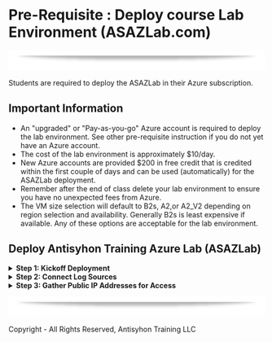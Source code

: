 # Pre-Requisite : Deploy course Lab Environment (ASAZLab.com)

![][Div2]

Students are required to deploy the ASAZLab in their Azure subscription.

## Important Information
* An "upgraded" or "Pay-as-you-go" Azure account is required to deploy the lab environment.  See other pre-requisite instruction if you do not yet have an Azure account.
* The cost of the lab environment is approximately $10/day.
* New Azure accounts are provided $200 in free credit that is credited within the first couple of days and can be used (automatically) for the ASAZLab deployment.  
* Remember after the end of class delete your lab environment to ensure you have no unexpected fees from Azure.
* The VM size selection will default to B2s, A2,or A2_V2 depending on region selection and availability.  Generally B2s is least expensive if available. Any of these options are acceptable for the lab environment.

## Deploy Antisyhon Training Azure Lab (ASAZLab)

<Details><summary> <b> Step 1: Kickoff Deployment</b></summary>
<blockquote>

Deploy the Antisyhon Training AZLab from ASAZLab.com:
* https://www.ASAZLab.com

[ASAZLab][ASAZLab]

| ![](../images/prls2-1.jpg) |
|----------------------------|

Or, you can view the operations in more detail on GitHub:
[ASAZLab-Github][ASAZLab-Github]

| ![](../images/prls2-2a.jpg) |
|----------------------------|


And, deploy via the README with one click!! 

**Be sure you are in a browser session you are either comfortable authenticating to Azure or you already have an authenticated session.**

| ![](../images/prls2-2b.jpg) |
|----------------------------|

Next up you will choose your subscription, resource group, and log analytics workspace. For easy deployments and cleanup, a general recommendation is to create a new resource group and log analytics workspace. 


| ![](../images/prls2-3-2.png) |
|----------------------------|

The VM size selection will default to B2s, A2,or A2_V2 depending on region selection and availability.  Generally B2s is least expensive if available. Any of these options are acceptable for the lab environment.

Feel free to modify the size of your VMs should you so choose. The default selections made for this course have been tested thoroughly and represent a balance of performance and cost.


| ![](../images/prls2-4.jpg) |
|----------------------------|

The next step in your custom deployment is to confirm the public IP space. Feel free to limit this range more specifically to your known and trusted addresses. 

**Please be aware that a demonstration will be provided and a discussion around this exposure and that leaving this address wide open (0.0.0.0/0) presents an interesting perspective of the Internet and the risks of exposing services there.**

| ![](../images/prls2-5.jpg) |
|----------------------------|

That is pretty much it for the configuration of your ARM template based deployment of the DO AZ lab environment. The next screenshot includes a warning about agreeing to the terms on Microsoft.

| ![](../images/prls2-6.jpg) |
|----------------------------|

Whether you agree or not, should you choose to click Create, you implicitly do.

| ![](../images/prls2-7.jpg) |
|----------------------------|

The full deployment will take approximately 45 minutes.  You do not need to keep the window open, the process will continue even if you close it.  In the following section, you will configure the new lab environment to report logs to Azure Sentinel.  You must wait for deployment to complete before continuing.
</blockquote>
</details>

<Details><summary> <b>Step 2: Connect Log Sources</b></summary>
<blockquote>


In the previous step you deployed the ASAZLab environment into your Azure account. The full deployment takes approximately 45 minutes.  In the following section, you will configure the new lab environment to report logs to Azure Sentinel.  You must wait for deployment from the prior step to complete before continuing.

From the main Azure Portal screen search "log analytics" and select "Log Analytics workspaces."  In the new pane, select the only available Log Analytics workspace.

| ![](../images/azb-1.png) |
|------------------------|

Alternatively you may also find your Log Analytics workspace from the Azure Resources pane.  Note that your workspaces naming convention and will differ from the name shown in the screen below.

| ![](../images/prls3-1.jpg) |
|----------------------------|

Click through to the Log Analytics workspace. Once there, scroll down and choose virtual machines under the "Workspace Data Sources" section. 

| ![](../images/prls3-2.jpg) |
|----------------------------|

As shown below, your initial connection to the lab will require connecting each VM to the workspace.

| ![](../images/prls3-3.jpg) |
|----------------------------|

Click on each virtual and complete the initial connection process. 

| ![](../images/prls3-4.jpg) |
|----------------------------|

</blockquote>
</details>

<Details><summary> <b>Step 3: Gather Public IP Addresses for Access</b></summary>
<blockquote>

Gather your public IP addresses. 

**https://portal.azure.com/#home --> Resource groups --> <ASAZ_Lab_Resource_Group> --> Resources --> Filter --> "public"**

| ![](../images/prls4-1.jpg) |
|----------------------------|

Click through each resource to gather the assigned public IP addresses.

| ![](../images/prls4-2.jpg) |
|----------------------------|

As you gather them up, document them! The addresses in the list below do not represent your IP addresses.

* DC Public IP: 13.67.200.257
* Nux Public IP: 40.86.95.257
* WS Public IP: 13.86.95.257


</blockquote>
</details>


![div2]

Copyright - All Rights Reserved, Antisyhon Training LLC

  [Div1]: ../images/div1.png
  [Div2]: ../images/div2.png
  [ASAZLab]: https://www.ASAZLab.com
  [ASAZLab-Github]: https://github.com/AntiSyphon/asazlab
  [WWHF]: https://wildwesthackinfest.com/
  [2]: https://wildwesthackinfest.com/training/